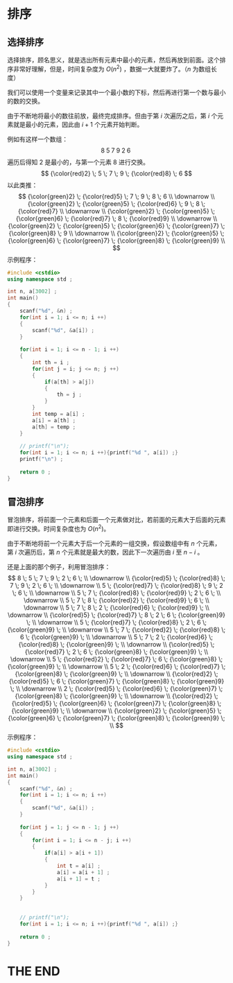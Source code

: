 # 排序

## 选择排序

选择排序，顾名思义，就是选出所有元素中最小的元素，然后再放到前面。这个排序非常好理解，但是，时间复杂度为 $O(n^2)$ ，数据一大就要炸了。（$n$ 为数组长度）

我们可以使用一个变量来记录其中一个最小数的下标，然后再进行第一个数与最小的数的交换。

由于不断地将最小的数往前放，最终完成排序。但由于第 $i$ 次遍历之后，第 $i$ 个元素就是最小的元素，因此由 $i + 1$ 个元素开始判断。

例如有这样一个数组：
$$
8 \; 5 \; 7 \; 9 \; 2 \; 6 \;
$$
遍历后得知 $2$ 是最小的，与第一个元素 $8$ 进行交换。
$$
{\color{red}2} \; 5 \; 7 \; 9 \; {\color{red}8} \; 6
$$
以此类推：
$$
{\color{green}2} \; {\color{red}5} \; 7 \; 9 \; 8 \; 6 \\
\downarrow \\
{\color{green}2} \; {\color{green}5} \; {\color{red}6} \; 9 \; 8 \; {\color{red}7} \\
\downarrow \\
{\color{green}2} \; {\color{green}5} \; {\color{green}6} \; {\color{red}7} \; 8 \; {\color{red}9} \\
\downarrow \\
{\color{green}2} \; {\color{green}5} \; {\color{green}6} \; {\color{green}7} \; {\color{green}8} \; 9 \\
\downarrow \\
{\color{green}2} \; {\color{green}5} \; {\color{green}6} \; {\color{green}7} \; {\color{green}8} \; {\color{green}9} \\
$$
示例程序：

```cpp
#include <cstdio>
using namespace std ;

int n, a[3002] ; 
int main()
{
    scanf("%d", &n) ;
    for(int i = 1; i <= n; i ++)
    {
        scanf("%d", &a[i]) ;
    }
    
    for(int i = 1; i <= n - 1; i ++)
    {
        int th = i ;
        for(int j = i; j <= n; j ++)
        {
            if(a[th] > a[j])
            {
                th = j ;
            }
        }
        int temp = a[i] ;
        a[i] = a[th] ;
        a[th] = temp ;
    }
    
    // printf("\n"); 
    for(int i = 1; i <= n; i ++){printf("%d ", a[i]) ;} 
    printf("\n") ;
    
    return 0 ;
}
```



## 冒泡排序

冒泡排序，将前面一个元素和后面一个元素做对比，若前面的元素大于后面的元素即进行交换。时间复杂度也为 $O(n^2)$。

由于不断地将前一个元素大于后一个元素的一组交换，假设数组中有 $n$ 个元素，第 $i$ 次遍历后，第 $n$ 个元素就是最大的数，因此下一次遍历由 $i$ 至 $n - i$ 。

还是上面的那个例子，利用冒泡排序：
$$
8 \; 5 \; 7 \; 9 \; 2 \; 6 \; \\
\downarrow \\
{\color{red}5} \; {\color{red}8} \; 7 \; 9 \; 2 \; 6 \; \\
\downarrow \\
5 \; {\color{red}7} \; {\color{red}8} \; 9 \; 2 \; 6 \; \\
\downarrow \\
5 \; 7 \; {\color{red}8} \; {\color{red}9} \; 2 \; 6 \; \\
\downarrow \\
5 \; 7 \; 8 \; {\color{red}2} \; {\color{red}9} \; 6 \; \\
\downarrow \\
5 \; 7 \; 8 \; 2 \; {\color{red}6} \; {\color{red}9} \; \\
\downarrow \\
{\color{red}5} \; {\color{red}7} \; 8 \; 2 \; 6 \; {\color{green}9} \; \\
\downarrow \\
5 \; {\color{red}7} \; {\color{red}8} \; 2 \; 6 \; {\color{green}9} \; \\
\downarrow \\
5 \; 7 \; {\color{red}2} \; {\color{red}8} \; 6 \; {\color{green}9} \; \\
\downarrow \\
5 \; 7 \; 2 \; {\color{red}6} \; {\color{red}8} \; {\color{green}9} \; \\
\downarrow \\
{\color{red}5} \; {\color{red}7} \; 2 \; 6 \; {\color{green}8} \; {\color{green}9} \; \\
\downarrow \\
5 \; {\color{red}2} \; {\color{red}7} \; 6 \; {\color{green}8} \; {\color{green}9} \; \\
\downarrow \\
5 \; 2 \; {\color{red}6} \; {\color{red}7} \; {\color{green}8} \; {\color{green}9} \; \\
\downarrow \\
{\color{red}2} \; {\color{red}5} \; 6 \; {\color{green}7} \; {\color{green}8} \; {\color{green}9} \; \\
\downarrow \\
2 \; {\color{red}5} \; {\color{red}6} \; {\color{green}7} \; {\color{green}8} \; {\color{green}9} \; \\
\downarrow \\
{\color{red}2} \; {\color{red}5} \; {\color{green}6} \; {\color{green}7} \; {\color{green}8} \; {\color{green}9} \; \\
\downarrow \\
{\color{green}2} \; {\color{green}5} \; {\color{green}6} \; {\color{green}7} \; {\color{green}8} \; {\color{green}9} \; \\
$$
示例程序：

```cpp
#include <cstdio>
using namespace std ;

int n, a[3002] ; 
int main()
{
    scanf("%d", &n) ;
    for(int i = 1; i <= n; i ++)
    {
        scanf("%d", &a[i]) ;
    }
    
    for(int j = 1; j <= n - 1; j ++)
    {
        for(int i = 1; i <= n - j; i ++)
        {
            if(a[i] > a[i + 1])
            {
                int t = a[i] ;
                a[i] = a[i + 1] ;
                a[i + 1] = t ;
            }
        }
    }
    
    
    // printf("\n"); 
    for(int i = 1; i <= n; i ++){printf("%d ", a[i]) ;} 
    
    return 0 ;
}
```

# THE END

